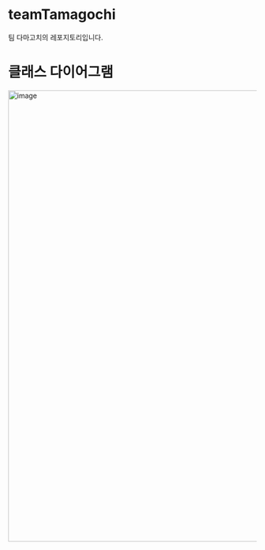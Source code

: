 # teamTamagochi
팀 다마고치의 레포지토리입니다.

# 클래스 다이어그램
<img width="915" alt="image" src="https://github.com/dongkyeomjang/teamTamagochi/assets/86873281/3c9a579d-05da-41f6-ad53-0671590dfdce">

